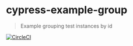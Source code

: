 # cypress-example-group

> Example grouping test instances by id

[![CircleCI](https://circleci.com/gh/cypress-io/cypress-example-group.svg?style=svg)](https://circleci.com/gh/cypress-io/cypress-example-group)
